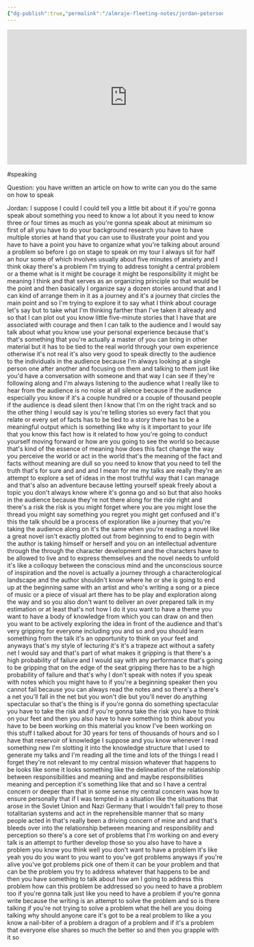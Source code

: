 ```yaml
---
{"dg-publish":true,"permalink":"/almraje-fleeting-notes/jordan-peterson-s-guide-to-speaking/"}
---
```


<iframe width="560" height="315" src="https://www.youtube.com/embed/e-I5u5hyoxY" title="YouTube video player" frameborder="0" allow="accelerometer; autoplay; clipboard-write; encrypted-media; gyroscope; picture-in-picture" allowfullscreen></iframe>

#speaking 

Question: you have written an article on how to
write can you do the same on how to
speak 

Jordan: I suppose I could I could tell you
a little bit about it if you're gonna
speak about something you need to know a
lot about it you need to know three or
four times as much as you're gonna speak
about at minimum so first of all you
have to do your background research you
have to have multiple stories at hand
that you can use to illustrate your
point and you have to have a point you
have to organize what you're talking
about around a problem so before I go on
stage to speak on my tour I always sit
for half an hour some of which involves
usually about five minutes of anxiety
and I think okay there's a problem I'm
trying to address tonight a central
problem or a theme what is it might be
courage it might be responsibility it
might be meaning I think and that serves
as an organizing principle so that would
be the point and then basically I
organize say a dozen stories around that
and I can kind of arrange them in it as
a journey and it's a journey that
circles the main point and so I'm trying
to explore it to say what I think about
courage let's say but to take what I'm
thinking farther than I've taken it
already and so that I can plot out you
know little five-minute stories that I
have that are associated with courage
and then I can talk to the audience and
I would say talk about what you know use
your personal experience because that's
that's something that you're actually a
master of you can bring in other
material but it has to be tied to the
real world through your own experience
otherwise it's not real it's also very
good to speak directly to the audience
to the individuals in the audience
because I'm always looking at a single
person one after another and focusing on
them and talking to them just like you'd
have a conversation with someone and
that way I can see if they're following
along and
I'm always listening to the audience
what I really like to hear from the
audience is no noise at all silence
because if the audience especially you
know if it's a couple hundred or a
couple of thousand people if the
audience is dead silent then I know that
I'm on the right track and so the other
thing I would say is you're telling
stories so every fact that you relate or
every set of facts has to be tied to a
story there has to be a meaningful
output which is something like why is it
important to your life that you know
this fact how is it related to how
you're going to conduct yourself moving
forward or how are you going to see the
world so because that's kind of the
essence of meaning how does this fact
change the way you perceive the world or
act in the world that's the meaning of
the fact and facts without meaning are
dull so you need to know that you need
to tell the truth that's for sure and
and and I mean for me my talks are
really they're an attempt to explore a
set of ideas in the most truthful way
that I can manage and that's also an
adventure because letting yourself speak
freely about a topic you don't always
know where it's gonna go and so but that
also hooks in the audience because
they're not there along for the ride
right and there's a risk the risk is you
might forget where you are you might
lose the thread you might say something
you regret you might get confused and
it's this the talk should be a process
of exploration like a journey that
you're taking the audience along on it's
the same when you're reading a novel
like a great novel isn't exactly plotted
out from beginning to end to begin with
the author is taking himself or herself
and you on an intellectual adventure
through the through the character
development and the characters have to
be allowed to live and to express
themselves and the novel needs to unfold
it's like a colloquy between the
conscious mind and the unconscious
source of inspiration and the novel is
actually a journey through a
characterological landscape and the
author shouldn't know where he or she is
going to end up
at the beginning same with an artist and
who's writing a song or a piece of music
or a piece of visual art there has to be
play and exploration along the way and
so you also don't want to deliver an
over prepared talk in my estimation or
at least that's not how I do it you want
to have a theme you want to have a body
of knowledge from which you can draw on
and then you want to be actively
exploring the idea in front of the
audience and that's very gripping for
everyone including you and so and you
should learn something from the talk
it's an opportunity to think on your
feet and anyways that's my style of
lecturing it's it's a trapeze act
without a safety net I would say and
that's part of what makes it gripping is
that there's a high probability of
failure and I would say with any
performance that's going to be gripping
that on the edge of the seat gripping
there has to be a high probability of
failure and that's why I don't speak
with notes if you speak with notes which
you might have to if you're a beginning
speaker then you cannot fail because you
can always read the notes and so there's
a there's a net you'll fall in the net
but you won't die but you'll never do
anything spectacular so that's the thing
is if you're gonna do something
spectacular you have to take the risk
and if you're gonna take the risk you
have to think on your feet and then you
also have to have something to think
about you have to be been working on
this material you know I've been working
on this stuff I talked about for 30
years for tens of thousands of hours and
so I have that reservoir of knowledge I
suppose and you know whenever I read
something new I'm slotting it into the
knowledge structure that I used to
generate my talks and I'm reading all
the time and lots of the things I read I
forget they're not relevant to my
central mission whatever that happens to
be looks like some it looks something
like the delineation of the relationship
between responsibilities and meaning and
and maybe responsibilities meaning and
perception it's something like that and
so I have a central concern or deeper
than that in some sense my central
concern was how to ensure
personally that if I was tempted in a
situation like the situations that arose
in the Soviet Union and Nazi Germany
that I wouldn't fall prey to those
totalitarian systems and act in the
reprehensible manner that so many people
acted in that's really been a driving
concern of mine and and that's bleeds
over into the relationship between
meaning and responsibility and
perception so there's a core set of
problems that I'm working on and every
talk is an attempt to further develop
those so you also have to have a problem
you know you think well you don't want
to have a problem it's like yeah you do
you want to you want to you've got
problems anyways if you're alive you've
got problems pick one of them it can be
your problem and that can be the problem
you try to address whatever that happens
to be and then you have something to
talk about how am I going to address
this problem how can this problem be
addressed so you need to have a problem
too if you're gonna talk just like you
need to have a problem if you're gonna
write because the writing is an attempt
to solve the problem and so is there
talking if you're not trying to solve a
problem what the hell are you doing
talking why should anyone care it's got
to be a real problem to like a you know
a nail-biter of a problem a dragon of a
problem and if it's a problem that
everyone else shares so much the better
so and then you grapple with it so
